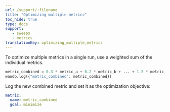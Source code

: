 ```yaml
---
url: /support/:filename
title: "Optimizing multiple metrics"
toc_hide: true
type: docs
support:
   - sweeps
   - metrics
translationKey: optimizing_multiple_metrics
---
```

To optimize multiple metrics in a single run, use a weighted sum of the individual metrics.

```python
metric_combined = 0.3 * metric_a + 0.2 * metric_b + ... + 1.5 * metric_n
wandb.log({"metric_combined": metric_combined})
```

Log the new combined metric and set it as the optimization objective:

```yaml
metric:
  name: metric_combined
  goal: minimize
```